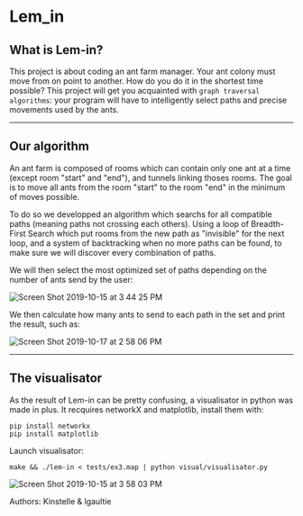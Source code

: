 Lem_in
===

## What is Lem-in?

This project is about coding an ant farm manager. Your ant colony must move from on point to another. How do you do it in the shortest time possible? This project will get you acquainted with ```graph traversal algorithms```: your program will have to intelligently select paths and precise movements used by the ants.

---

## Our algorithm 

An ant farm is composed of rooms which can contain only one ant at a time (except room "start" and "end"), and tunnels linking thoses rooms. The goal is to move all ants from the room "start" to the room "end" in the minimum of moves possible.

To do so we developped an algorithm which searchs for all compatible paths (meaning paths not crossing each others). Using a loop of Breadth-First Search which put rooms from the new path as "invisible" for the next loop, and a system of backtracking when no more paths can be found, to make sure we will discover every combination of paths.

We will then select the most optimized set of paths depending on the number of ants send by the user:

![Screen Shot 2019-10-15 at 3 44 25 PM](https://user-images.githubusercontent.com/45974214/66837063-affdf380-ef62-11e9-9a5e-cf2ca34727ff.png)

We then calculate how many ants to send to each path in the set and print the result, such as:

![Screen Shot 2019-10-17 at 2 58 06 PM](https://user-images.githubusercontent.com/45974214/67010792-a1444780-f0ee-11e9-9afd-8f44ab7cab39.png)

---

## The visualisator

As the result of Lem-in can be pretty confusing, a visualisator in python was made in plus.
It recquires networkX and matplotlib, install them with:
```shell
pip install networkx
pip install matplotlib
```
Launch visualisator:
```shell
make && ./lem-in < tests/ex3.map | python visual/visualisator.py
```

![Screen Shot 2019-10-15 at 3 58 03 PM](https://user-images.githubusercontent.com/45974214/66838220-98c00580-ef64-11e9-85c6-daee8e57fc37.png)

Authors: Kinstelle & lgaultie
